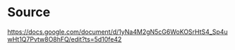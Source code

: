 # Source
https://docs.google.com/document/d/1yNa4M2gN5cG6WoKOSrHtS4_Sp4uwHt1Q7Pvtw8O8hFQ/edit?ts=5d10fe42
